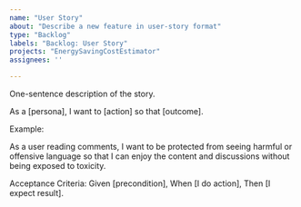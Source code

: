 ```yaml
---
name: "User Story"
about: "Describe a new feature in user-story format"
type: "Backlog"
labels: "Backlog: User Story"
projects: "EnergySavingCostEstimator"
assignees: ''

---
```


One-sentence description of the story.

As a [persona],
I want to [action]
so that [outcome].

Example:

As a user reading comments,
I want to be protected from seeing harmful or offensive language
so that I can enjoy the content and discussions without being exposed to toxicity.


Acceptance Criteria:
Given [precondition],
When [I do action],
Then [I expect result].
